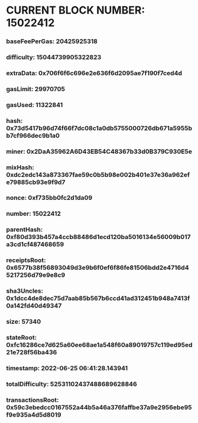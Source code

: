 # CURRENT BLOCK NUMBER: 15022412

### baseFeePerGas: 20425925318
### difficulty: 15044739905322823
### extraData: 0x706f6f6c696e2e636f6d2095ae7f190f7ced4d
### gasLimit: 29970705
### gasUsed: 11322841
### hash: 0x73d5417b96d74f66f7dc08c1a0db5755000726db671a5955bb7cf966dec9b1a0
### miner: 0x2DaA35962A6D43EB54C48367b33d0B379C930E5e
### mixHash: 0xdc2edc143a873367fae59c0b5b98e002b401e37e36a962efe79885cb93e9f9d7
### nonce: 0xf735bb0fc2d1da09
### number: 15022412
### parentHash: 0xf80d393b457a4ccb88486d1ecd120ba5016134e56009b017a3cd1cf487468659
### receiptsRoot: 0x6577b38f56893049d3e9b6f0ef6f86fe81506bdd2e4716d45217256d79e9e8c9
### sha3Uncles: 0x1dcc4de8dec75d7aab85b567b6ccd41ad312451b948a7413f0a142fd40d49347
### size: 57340
### stateRoot: 0xfc16286ce7d625a60ee68ae1a548f60a89019757c119ed95ed21e728f56ba436
### timestamp: 2022-06-25 06:41:28.143941
### totalDifficulty: 52531102437488689628846
### transactionsRoot: 0x59c3ebedcc0167552a44b5a46a376faffbe37a9e2956ebe95f9e935a4d5d8019
